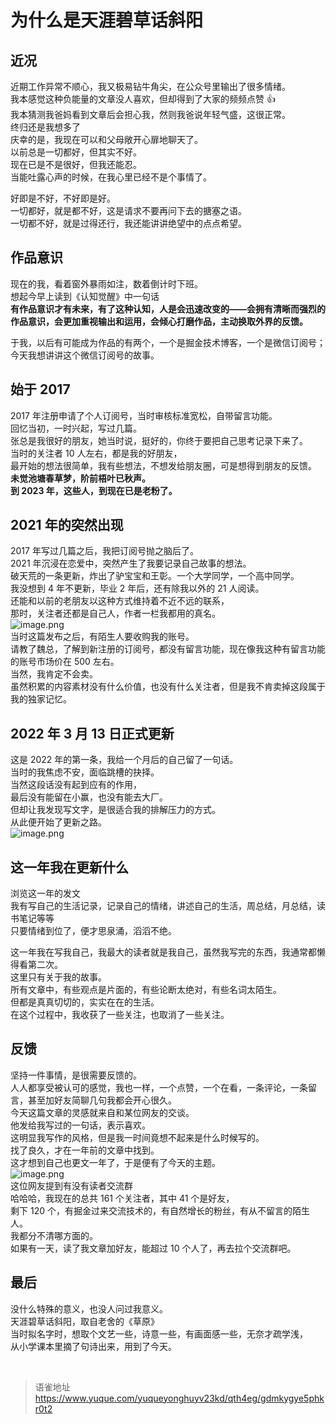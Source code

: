 # 为什么是天涯碧草话斜阳
## 近况

近期工作异常不顺心，我又极易钻牛角尖，在公众号里输出了很多情绪。  
我本感觉这种负能量的文章没人喜欢，但却得到了大家的频频点赞 👍  
我本猜测我爸妈看到文章后会担心我，然则我爸说年轻气盛，这很正常。  
终归还是我想多了  
庆幸的是，我现在可以和父母敞开心扉地聊天了。  
以前总是一切都好，但其实不好。  
现在已是不是很好，但我还能忍。  
当能吐露心声的时候，在我心里已经不是个事情了。

好即是不好，不好即是好。  
一切都好，就是都不好，这是请求不要再问下去的搪塞之语。  
一切都不好，就是过得还行，我还能讲讲绝望中的点点希望。

## 作品意识

现在的我，看着窗外暴雨如注，数着倒计时下班。  
想起今早上读到《认知觉醒》中一句话  
**有作品意识才有未来，有了这种认知，人是会迅速改变的——会拥有清晰而强烈的作品意识，会更加重视输出和运用，会倾心打磨作品，主动换取外界的反馈。**

于我，以后有可能成为作品的有两个，一个是掘金技术博客，一个是微信订阅号；  
今天我想讲讲这个微信订阅号的故事。

## 始于 2017

2017 年注册申请了个人订阅号，当时审核标准宽松，自带留言功能。  
回忆当初，一时兴起，写过几篇。  
张总是我很好的朋友，她当时说，挺好的，你终于要把自己思考记录下来了。  
当时的关注者 10 人左右，都是我的好朋友，  
最开始的想法很简单，我有些想法，不想发给朋友圈，可是想得到朋友的反馈。  
**未觉池塘春草梦，阶前梧叶已秋声。**  
**到 2023 年，这些人，到现在已是老粉了。**

## 2021 年的突然出现

2017 年写过几篇之后，我把订阅号抛之脑后了。  
2021 年沉浸在恋爱中，突然产生了我要记录自己故事的想法。  
破天荒的一条更新，炸出了驴宝宝和王彰。一个大学同学，一个高中同学。  
我没想到 4 年不更新，毕业 2 年后，还有除我以外的 21 人阅读。  
还能和以前的老朋友以这种方式维持着不近不远的联系，  
那时，关注者还都是自己人，作者一栏我都用的真名。  
![image.png](https://cdn.nlark.com/yuque/0/2023/png/1572912/1682685010874-368831db-9570-4a20-bbc1-3bb0c9a64588.png#averageHue=%23f0f0f0&clientId=uee456496-c6f8-4&from=paste&height=638&id=ufe9d1158&originHeight=3200&originWidth=1440&originalType=binary&ratio=2&rotation=0&showTitle=false&size=384325&status=done&style=none&taskId=u53da656c-f1aa-4fe0-9e23-2902bd99c88&title=&width=287)  
当时这篇发布之后，有陌生人要收购我的账号。  
请教了魏总，了解到新注册的订阅号，都没有留言功能，现在像我这种有留言功能的账号市场价在 500 左右。  
当然，我肯定不会卖。  
虽然积累的内容素材没有什么价值，也没有什么关注者，但是我不肯卖掉这段属于我的独家记忆。

## 2022 年 3 月 13 日正式更新

这是 2022 年的第一条，我给一个月后的自己留了一句话。  
当时的我焦虑不安，面临跳槽的抉择。  
当然这段话没有起到应有的作用，  
最后没有能留在小赢，也没有能去大厂。  
但却让我发现写文字，是很适合我的排解压力的方式。  
从此便开始了更新之路。  
![image.png](https://cdn.nlark.com/yuque/0/2023/png/1572912/1682685632799-70874201-58f4-4059-b2d3-67a51817736a.png#averageHue=%23e9e9e9&clientId=uee456496-c6f8-4&from=paste&height=233&id=ucad43f52&originHeight=233&originWidth=755&originalType=binary&ratio=2&rotation=0&showTitle=false&size=61030&status=done&style=none&taskId=uacb67f15-28a1-4fb3-89f5-1c12bd94716&title=&width=755)

## 这一年我在更新什么

浏览这一年的发文  
我有写自己的生活记录，记录自己的情绪，讲述自己的生活，周总结，月总结，读书笔记等等  
只要情绪到位了，便才思泉涌，滔滔不绝。

这一年我在写我自己，我最大的读者就是我自己，虽然我写完的东西，我通常都懒得看第二次。  
这里只有关于我的故事。  
所有文章中，有些观点是片面的，有些论断太绝对，有些名词太陌生。  
但都是真真切切的，实实在在的生活。  
在这个过程中，我收获了一些关注，也取消了一些关注。

## 反馈

坚持一件事情，是很需要反馈的。  
人人都享受被认可的感觉，我也一样，一个点赞，一个在看，一条评论，一条留言，甚至加好友简聊几句我都会开心很久。  
今天这篇文章的灵感就来自和某位网友的交谈。  
他发给我写过的一句话，表示喜欢。  
这明显我写作的风格，但是我一时间竟想不起来是什么时候写的。  
找了良久，才在一年前的文章中找到。  
这才想到自己也更文一年了，于是便有了今天的主题。  
![image.png](https://cdn.nlark.com/yuque/0/2023/png/1572912/1682687743392-cc6672ab-5d7d-439d-bc33-18e4c48777d9.png#averageHue=%23e8e8e8&clientId=uee456496-c6f8-4&from=paste&height=542&id=u814392af&originHeight=780&originWidth=1080&originalType=binary&ratio=2&rotation=0&showTitle=false&size=199033&status=done&style=none&taskId=u0ffe9d46-e4a9-4e21-a17d-a44020ef9c8&title=&width=750)  
这位网友提到有没有读者交流群  
哈哈哈，我现在的总共 161 个关注者，其中 41 个是好友，  
剩下 120 个，有掘金过来交流技术的，有自然增长的粉丝，有从不留言的陌生人。  
我都分不清哪方面的。  
如果有一天，读了我文章加好友，能超过 10 个人了，再去拉个交流群吧。

## 最后

没什么特殊的意义，也没人问过我意义。  
天涯碧草话斜阳，取自老舍的《草原》  
当时拟名字时，想取个文艺一些，诗意一些，有画面感一些，无奈才疏学浅，  
从小学课本里摘了句诗出来，用到了今天。

<br>
  
> 语雀地址 https://www.yuque.com/yuqueyonghuyv23kd/qth4eg/gdmkygye5phkr0t2